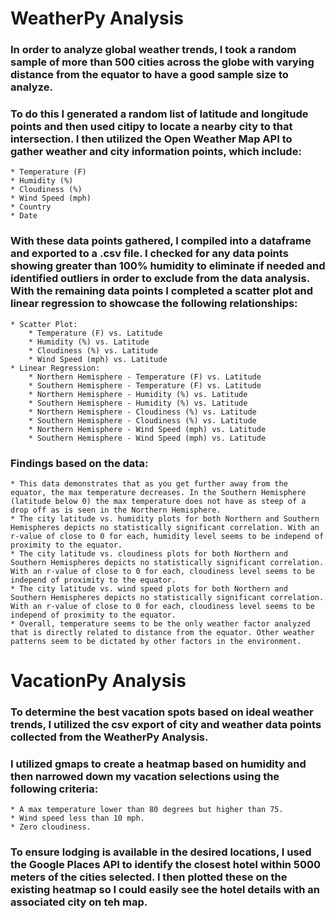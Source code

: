 # WeatherPy Analysis

### In order to analyze global weather trends, I took a random sample of more than 500 cities across the globe with varying distance from the equator to have a good sample size to analyze. 

### To do this I generated a random list of latitude and longitude points and then used citipy to locate a nearby city to that intersection. I then utilized the Open Weather Map API to gather weather and city information points, which include:
    * Temperature (F)
    * Humidity (%)
    * Cloudiness (%)
    * Wind Speed (mph)
    * Country
    * Date
    
### With these data points gathered, I compiled into a dataframe and exported to a .csv file. I checked for any data points showing greater than 100% humidity to eliminate if needed and identified outliers in order to exclude from the data analysis. With the remaining data points I completed a scatter plot and linear regression to showcase the following relationships:
    * Scatter Plot:
        * Temperature (F) vs. Latitude
        * Humidity (%) vs. Latitude
        * Cloudiness (%) vs. Latitude
        * Wind Speed (mph) vs. Latitude
    * Linear Regression:
        * Northern Hemisphere - Temperature (F) vs. Latitude
        * Southern Hemisphere - Temperature (F) vs. Latitude
        * Northern Hemisphere - Humidity (%) vs. Latitude
        * Southern Hemisphere - Humidity (%) vs. Latitude
        * Northern Hemisphere - Cloudiness (%) vs. Latitude
        * Southern Hemisphere - Cloudiness (%) vs. Latitude
        * Northern Hemisphere - Wind Speed (mph) vs. Latitude
        * Southern Hemisphere - Wind Speed (mph) vs. Latitude

### Findings based on the data:
    * This data demonstrates that as you get further away from the equator, the max temperature decreases. In the Southern Hemisphere (latitude below 0) the max temperature does not have as steep of a drop off as is seen in the Northern Hemisphere.
    * The city latitude vs. humidity plots for both Northern and Southern Hemispheres depicts no statistically significant correlation. With an r-value of close to 0 for each, humidity level seems to be independ of proximity to the equator. 
    * The city latitude vs. cloudiness plots for both Northern and Southern Hemispheres depicts no statistically significant correlation. With an r-value of close to 0 for each, cloudiness level seems to be independ of proximity to the equator. 
    * The city latitude vs. wind speed plots for both Northern and Southern Hemispheres depicts no statistically significant correlation. With an r-value of close to 0 for each, cloudiness level seems to be independ of proximity to the equator. 
    * Overall, temperature seems to be the only weather factor analyzed that is directly related to distance from the equator. Other weather patterns seem to be dictated by other factors in the environment. 
    
# VacationPy Analysis

### To determine the best vacation spots based on ideal weather trends, I utilized the csv export of city and weather data points collected from the WeatherPy Analysis. 

### I utilized gmaps to create a heatmap based on humidity and then narrowed down my vacation selections using the following criteria:
    * A max temperature lower than 80 degrees but higher than 75.
    * Wind speed less than 10 mph.
    * Zero cloudiness.    

### To ensure lodging is available in the desired locations, I used the Google Places API to identify the closest hotel within 5000 meters of the cities selected. I then plotted these on the existing heatmap so I could easily see the hotel details with an associated city on teh map. 
